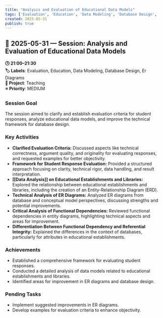 ```yaml
---
title: "Analysis and Evaluation of Educational Data Models"
tags: ['Evaluation', 'Education', 'Data Modeling', 'Database Design', 'Er Diagrams']
created: 2025-05-31
publish: true
---
```


## 📅 2025-05-31 — Session: Analysis and Evaluation of Educational Data Models

**🕒 21:00–21:30**  
**🏷️ Labels**: Evaluation, Education, Data Modeling, Database Design, Er Diagrams  
**📂 Project**: Teaching  
**⭐ Priority**: MEDIUM  


### Session Goal
The session aimed to clarify and establish evaluation criteria for student responses, analyze educational data models, and improve the technical framework for database design.

### Key Activities
- **Clarified Evaluation Criteria:** Discussed aspects like technical correctness, argument quality, and originality for evaluating responses, and requested examples for better objectivity.
- **Framework for Student Response Evaluation:** Provided a structured approach focusing on clarity, technical rigor, data handling, and result interpretation.
- **[[Data Analysis]] on Educational Establishments and Libraries:** Explored the relationship between educational establishments and libraries, including the creation of an Entity-Relationship Diagram (ERD).
- **Technical Analysis of ER Diagrams:** Analyzed ER diagrams from database and conceptual model perspectives, discussing strengths and potential improvements.
- **Critical Analysis of Functional Dependencies:** Reviewed functional dependencies in entity diagrams, highlighting technical aspects and areas for improvement.
- **Differentiation Between Functional Dependency and Referential Integrity:** Explained the differences in the context of databases, particularly for attributes in educational establishments.

### Achievements
- Established a comprehensive framework for evaluating student responses.
- Conducted a detailed analysis of data models related to educational establishments and libraries.
- Identified areas for improvement in ER diagrams and database design.

### Pending Tasks
- Implement suggested improvements in ER diagrams.
- Develop examples for evaluation criteria to enhance objectivity.
